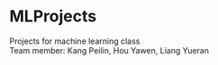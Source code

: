 # MLProjects
Projects for machine learning class  
Team member: Kang Peilin, Hou Yawen, Liang Yueran
